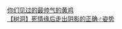 [你们见过的最帅气的黄鸡](http://tieba.baidu.com/p/3543393450?see_lz=1&pn=)   
[【树洞】死情缘后走出阴影的正确♂姿势](http://tieba.baidu.com/p/3542110143?see_lz=1&pn=)   
